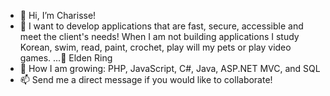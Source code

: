 - 👋 Hi, I’m Charisse! 
- 👀 I want to develop applications that are fast, secure, accessible and meet the client's needs! When I am not building applications I study Korean, swim, read, paint, crochet, play will my pets or play video games. ...👀 Elden Ring  
- 🌱 How I am growing: PHP, JavaScript, C#, Java, ASP.NET MVC, and SQL 
- 📫 Send me a direct message if you would like to collaborate! 

<!---
charisse77/charisse77 is a ✨ special ✨ repository because its `README.md` (this file) appears on your GitHub profile.
You can click the Preview link to take a look at your changes.
--->
